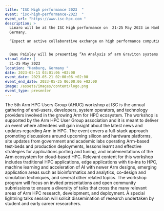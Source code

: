 ```yaml
---
title: "ISC High performance 2023  "
event: "isc-high-performance-2023  "
event_url: "https://www.isc-hpc.com "
description: >
  Linaro will be at the ISC High performance on  21-25 May 2023 in Hamburg,
  Germany. 

  “Expect an active collaborative exchange on high performance computing, machine learning, data analytics and quantum computing.”


  Beau Paisley will be presenting ”An Analysis of arm Graviton systems Using Linaro Performance Reports” at the Arm HPC User Group (AHUG) workshop held in conjunction with ISC 2023 on Thursday May 25th from 2:00pm to 6:00pm.
visual_date: |
  21-25 May 2023 
location: "Hamburg, Germany "
date: 2023-05-11 03:01:06 +02:00
event_date: 2023-05-21 02:00:06 +02:00
event_end_date: 2023-05-25 06:00:06 +02:00
image: /assets/images/content/logo.png
event_type: presenter
---
```

The 5th Arm HPC Users Group (AHUG) workshop at ISC is the annual gathering of end-users, developers, system operators, and technology providers involved in the growing Arm for HPC ecosystem. The workshop is supported by the Arm HPC User Group association and it is meant to deliver an event where attendees will gain insight about the latest news and updates regarding Arm in HPC. The event covers a full-stack approach promoting discussions around upcoming silicon and hardware platforms, site updates from government and academic labs operating Arm-based test-beds and production deployments, lessons learnt and effective strategies for applications porting and tuning, and implementations of the Arm ecosystem for cloud-based HPC. Relevant content for this workshop includes traditional HPC applications, edge applications with tie-ins to HPC, machine learning and acceleration of AI with newer Arm designs, emerging application areas such as bioinformatics and analytics, co-design and simulation techniques, and several other related topics. The workshop program will focus on invited presentations and open community submissions to ensure a diversity of talks that cross the many relevant areas of Arm HPC research, development, and deployment. A special lightning talks session will solicit dissemination of research undertaken by student and early career researchers.